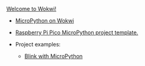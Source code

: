 
[Welcome to Wokwi!](https://docs.wokwi.com/)

* [MicroPython on Wokwi](https://docs.wokwi.com/guides/micropython)
* [Raspberry Pi Pico MicroPython project template.](https://wokwi.com/projects/new/micropython-pi-pico)

* Project examples:
  - [Blink with MicroPython](https://wokwi.com/projects/300504213470839309)



